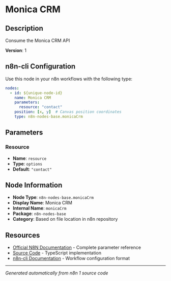 # Monica CRM

## Description

Consume the Monica CRM API

**Version**: 1

## n8n-cli Configuration

Use this node in your n8n workflows with the following type:

```yaml
nodes:
  - id: ${unique-node-id}
    name: Monica CRM
    parameters:
      resource: "contact"
    position: [x, y]  # Canvas position coordinates
    type: n8n-nodes-base.monicaCrm
```

## Parameters

### Resource

- **Name**: `resource`
- **Type**: `options`
- **Default**: `"contact"`


## Node Information

- **Node Type**: `n8n-nodes-base.monicaCrm`
- **Display Name**: Monica CRM
- **Internal Name**: `monicaCrm`
- **Package**: `n8n-nodes-base`
- **Category**: Based on file location in n8n repository

## Resources

- [Official N8N Documentation](https://docs.n8n.io/integrations/builtin/app-nodes/n8n-nodes-base.monicacrm/) - Complete parameter reference
- [Source Code](https://github.com/n8n-io/n8n/blob/master/packages/nodes-base/nodes/MonicaCrm/MonicaCrm.node.ts) - TypeScript implementation
- [n8n-cli Documentation](https://github.com/edenreich/n8n-cli) - Workflow configuration format

---
*Generated automatically from n8n 1 source code*

